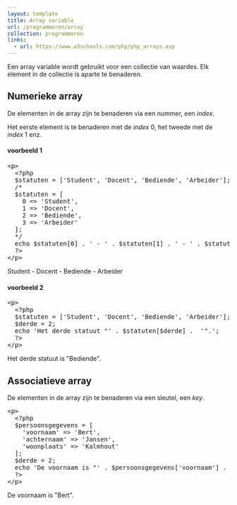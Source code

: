 ```yaml
---
layout: template
title: Array variable
url: /programmeren/array
collection: programmeren
links:
  - url: https://www.w3schools.com/php/php_arrays.asp
---
```

Een array variable wordt gebruikt voor een collectie van waardes. Elk element in de collectie is aparte te benaderen.

## Numerieke array

De elementen in de array zijn te benaderen via een nummer, een <em>index</em>.

Het eerste element is te benaderen met de <em>index</em> 0, het tweede met de <em>index</em> 1 enz.

#### voorbeeld 1
<pre data-enlighter-theme="beyond" data-enlighter-language="php">
&lt;p&gt;
  &lt;?php 
  $statuten = ['Student', 'Docent', 'Bediende', 'Arbeider'];
  /*
  $statuten = [
    0 => 'Student', 
    1 => 'Docent', 
    2 => 'Bediende', 
    3 => 'Arbeider'
  ];
  */
  echo $statuten[0] . ' - ' . $statuten[1] . ' - ' . $statuten[2] . ' - ' . $statuten[3];
  ?&gt;
&lt;/p&gt;
</pre>

<div class="shadow result">
<p>Student - Docent - Bediende - Arbeider</p>
</div>

#### voorbeeld 2
<pre data-enlighter-theme="beyond" data-enlighter-language="php">
&lt;p&gt;
  &lt;?php 
  $statuten = ['Student', 'Docent', 'Bediende', 'Arbeider'];
  $derde = 2;
  echo 'Het derde statuut "' . $statuten[$derde] .  '".';
  ?&gt;
&lt;/p&gt;
</pre>

<div class="shadow result">
<p>Het derde statuut is "Bediende".</p>
</div>

## Associatieve array

De elementen in de array zijn te benaderen via een sleutel, een <em>key</em>.

<pre data-enlighter-theme="beyond" data-enlighter-language="php">
&lt;p&gt;
  &lt;?php 
  $persoonsgegevens = [
    'voornaam' => 'Bert', 
    'achternaam' => 'Jansen',
    'woonplaats' => 'Kalmhout'
  ];
  $derde = 2;
  echo 'De voornaam is "' . $persoonsgegevens['voornaam'] .  '".';
  ?&gt;
&lt;/p&gt;
</pre>

<div class="shadow result">
<p>De voornaam is "Bert".</p>
</div>
